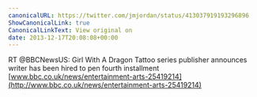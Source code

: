 ```yaml
---
canonicalURL: https://twitter.com/jmjordan/status/413037919193296896
ShowCanonicalLink: true
CanonicalLinkText: View original on
date: 2013-12-17T20:08:08+00:00
---
```

RT @BBCNewsUS: Girl With A Dragon Tattoo series publisher announces writer has been hired to pen fourth installment [www.bbc.co.uk/news/entertainment-arts-25419214](http://www.bbc.co.uk/news/entertainment-arts-25419214)
